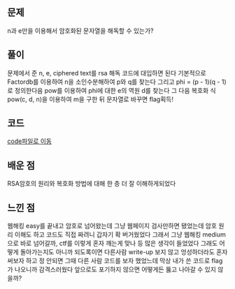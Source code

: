 ## 문제
n과 e만을 이용해서 암호화된 문자열을 해독할 수 있는가? 

## 풀이 
문제에서 준 n, e, ciphered text를 rsa 해독 코드에 대입하면 된다
기본적으로 Factordb를 이용하여 n을 소인수분해하여 p와 q를 찾는다
그리고 phi = (p - 1)(q - 1)로 정의한다음 pow를 이용하여 phi에 대한 e의 역원 d를 찾는다
그 다음 복호화 식 pow(c, d, n)을 이용하여 m을 구한 뒤 문자열로 바꾸면 flag획득!

## 코드
[code파일로 이동](https://github.com/navii-gate/picoCTF_writeup/tree/main/picoCTF_easy/code/RSA)

## 배운 점
RSA암호의 원리와 복호화 방법에 대해 한 층 더 잘 이해하게되었다

## 느낀 점
웹해킹 easy를 끝내고 암호로 넘어왔는데 그냥 웹페이지 검사만하면 됐었는데 암호 원리 이해도 하고 코드도 직접 짜려니 갑자기 확 버거웠었다
그래서 그냥 웹해킹 medium으로 바로 넘어갈까, ctf를 이렇게 혼자 깨는게 맞나 등 많은 생각이 들었었다
그래도 어떻게 돌아가는지도 아니까 되도록이면 다른사람 write-up 보지 않고 엉성하더라도 혼자 써보자 하고 정 안되면 그때 다른 사람 코드를 보자 했었느데
막상 내가 쓴 코드로 flag가 나오니까 감격스러웠다 앞으로도 포기하지 않으면 어떻게든 뚫고 나아갈 수 있지 않을까?

